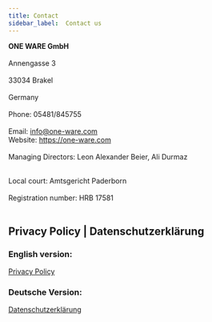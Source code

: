 ```yaml
---
title: Contact
sidebar_label:  Contact us
---
```


**ONE WARE GmbH**<br></br>
Annengasse 3<br></br>
33034 Brakel<br></br>
Germany<br></br>
Phone: 05481/845755<br></br>
Email: <a href="mailto:info@one-ware.com">info@one-ware.com</a><br/>
Website: <a href="https://one-ware.com">https://one-ware.com</a><br/><br/>
Managing Directors: Leon Alexander Beier, Ali Durmaz <br></br>

Local court: Amtsgericht Paderborn<br></br>
Registration number: HRB 17581<br></br>


## Privacy Policy | Datenschutzerklärung

### English version:
<a href="/docs/contact/privacy">Privacy Policy</a>

### Deutsche Version:
<a href="/docs/contact/privacy_de">Datenschutzerklärung</a>


